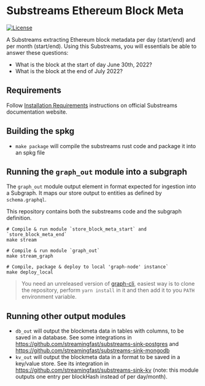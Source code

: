# Substreams Ethereum Block Meta

[![License](https://img.shields.io/badge/License-Apache%202.0-blue.svg)](https://opensource.org/licenses/Apache-2.0)

A Substreams extracting Ethereum block metadata per day (start/end) and per month (start/end). Using this Substreams, you will essentials be able to answer these questions:

- What is the block at the start of day June 30th, 2022?
- What is the block at the end of July 2022?

## Requirements

Follow [Installation Requirements](https://substreams.streamingfast.io/developer-guide/installation-requirements#local-installation) instructions on official Substreams documentation website.

## Building the spkg

* `make package` will compile the substreams rust code and package it into an spkg file

## Running the `graph_out` module into a subgraph

The `graph_out` module output element in format expected for ingestion into a Subgraph. It maps our store output to entities as defined by `schema.graphql`.

This repository contains both the substreams code and the subgraph definition.


```
# Compile & run module `store_block_meta_start` and `store_block_meta_end`
make stream

# Compile & run module `graph_out`
make stream_graph

# Compile, package & deploy to local 'graph-node' instance`
make deploy_local
```

> You need an unreleased version of [graph-cli](https://github.com/graphprotocol/graph-cli), easiest way is to clone the repository, perform `yarn install` in it and then add it to you `PATH` environment variable.

## Running other output modules

* `db_out` will output the blockmeta data in tables with columns, to be saved in a database. See some integrations in https://github.com/streamingfast/substreams-sink-postgres and https://github.com/streamingfast/substreams-sink-mongodb
* `kv_out` will output the blockmeta data in a format to be saved in a key/value store.  See its integration in https://github.com/streamingfast/substreams-sink-kv (note: this module outputs one entry per blockHash instead of per day/month).
